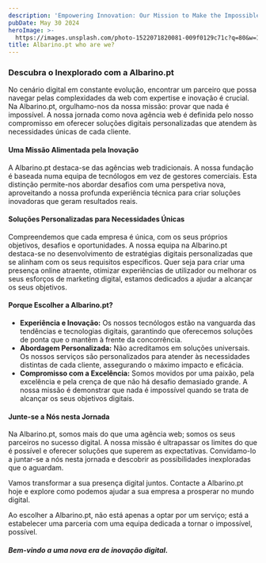 ```yaml
---
description: 'Empowering Innovation: Our Mission to Make the Impossible Possible'
pubDate: May 30 2024
heroImage: >-
  https://images.unsplash.com/photo-1522071820081-009f0129c71c?q=80&w=1920&h=1080&auto=format&fit=crop&ixlib=rb-4.0.3&ixid=M3wxMjA3fDB8MHxwaG90by1wYWdlfHx8fGVufDB8fHx8fA%3D%3D
title: Albarino.pt who are we?
---
```


### Descubra o Inexplorado com a Albarino.pt

No cenário digital em constante evolução, encontrar um parceiro que possa navegar pelas complexidades da web com expertise e inovação é crucial. Na Albarino.pt, orgulhamo-nos da nossa missão: provar que nada é impossível. A nossa jornada como nova agência web é definida pelo nosso compromisso em oferecer soluções digitais personalizadas que atendem às necessidades únicas de cada cliente.

#### Uma Missão Alimentada pela Inovação

A Albarino.pt destaca-se das agências web tradicionais. A nossa fundação é baseada numa equipa de tecnólogos em vez de gestores comerciais. Esta distinção permite-nos abordar desafios com uma perspetiva nova, aproveitando a nossa profunda experiência técnica para criar soluções inovadoras que geram resultados reais.

#### Soluções Personalizadas para Necessidades Únicas

Compreendemos que cada empresa é única, com os seus próprios objetivos, desafios e oportunidades. A nossa equipa na Albarino.pt destaca-se no desenvolvimento de estratégias digitais personalizadas que se alinham com os seus requisitos específicos. Quer seja para criar uma presença online atraente, otimizar experiências de utilizador ou melhorar os seus esforços de marketing digital, estamos dedicados a ajudar a alcançar os seus objetivos.

#### Porque Escolher a Albarino.pt?

* **Experiência e Inovação:**  Os nossos tecnólogos estão na vanguarda das tendências e tecnologias digitais, garantindo que oferecemos soluções de ponta que o mantêm à frente da concorrência.
* **Abordagem Personalizada:** Não acreditamos em soluções universais. Os nossos serviços são personalizados para atender às necessidades distintas de cada cliente, assegurando o máximo impacto e eficácia.
* **Compromisso com a Excelência:** Somos movidos por uma paixão, pela excelência e pela crença de que não há desafio demasiado grande. A nossa missão é demonstrar que nada é impossível quando se trata de alcançar os seus objetivos digitais.

#### Junte-se a Nós nesta Jornada

Na Albarino.pt, somos mais do que uma agência web; somos os seus parceiros no sucesso digital. A nossa missão é ultrapassar os limites do que é possível e oferecer soluções que superem as expectativas. Convidamo-lo a juntar-se a nós nesta jornada e descobrir as possibilidades inexploradas que o aguardam.

Vamos transformar a sua presença digital juntos. Contacte a Albarino.pt hoje e explore como podemos ajudar a sua empresa a prosperar no mundo digital.

Ao escolher a Albarino.pt, não está apenas a optar por um serviço; está a estabelecer uma parceria com uma equipa dedicada a tornar o impossível, possível.

##### Bem-vindo a uma nova era de inovação digital.
